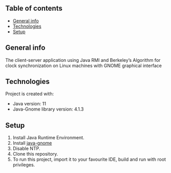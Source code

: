 ## Table of contents
* [General info](#general-info)
* [Technologies](#technologies)
* [Setup](#setup)

## General info
The client-server application using Java RMI and Berkeley’s Algorithm for clock synchronization on Linux machines with GNOME graphical interface
	
## Technologies
Project is created with:
* Java version: 11
* Java-Gnome library version: 4.1.3
	
## Setup
1. Install Java Runtime Environment.
2. Install [java-gnome](http://java-gnome.sourceforge.net/get/)
3. Disable NTP.
3. Clone this repository.
4. To run this project, import it to your favourite IDE, build and run with root privileges.
